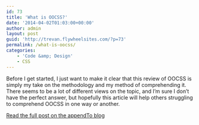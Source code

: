```yaml
---
id: 73
title: 'What is OOCSS?'
date: '2014-04-02T01:03:00+00:00'
author: admin
layout: post
guid: 'http://trevan.flywheelsites.com/?p=73'
permalink: /what-is-oocss/
categories:
    - 'Code &amp; Design'
    - CSS
---
```


Before I get started, I just want to make it clear that this review of OOCSS is simply my take on the methodology and my method of comprehending it. There seems to be a lot of different views on the topic, and I’m sure I don’t have the perfect answer, but hopefully this article will help others struggling to comprehend OOCSS in one way or another.

[Read the full post on the appendTo blog](http://appendto.com/2014/04/oocss/)